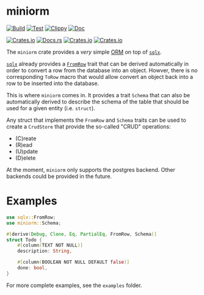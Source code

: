 # miniorm

[![Build](https://github.com/meuter/miniorm/actions/workflows/build.yml/badge.svg)](https://github.com/meuter/miniorm/actions/workflows/build.yml)
[![Test](https://github.com/meuter/miniorm/actions/workflows/test.yml/badge.svg)](https://github.com/meuter/miniorm/actions/workflows/test.yml)
[![Clippy](https://github.com/meuter/miniorm/actions/workflows/clippy.yml/badge.svg)](https://github.com/meuter/miniorm/actions/workflows/clippy.yml)
[![Doc](https://github.com/meuter/miniorm/actions/workflows/docs.yml/badge.svg)](https://github.com/meuter/miniorm/actions/workflows/docs.yml)

[![Crates.io](https://img.shields.io/crates/v/miniorm)](https://crates.io/crates/miniorm)
[![Docs.rs](https://docs.rs/miniorm/badge.svg)](https://docs.rs/miniorm)
[![Crates.io](https://img.shields.io/crates/d/miniorm)](https://crates.io/crates/miniorm)
[![Crates.io](https://img.shields.io/crates/l/miniorm)](https://github.com/meuter/miniorm-rs/blob/main/LICENSE)

The `miniorm` crate provides a *very* simple
[ORM](https://en.wikipedia.org/wiki/Object%E2%80%93relational_mapping)
on top of [`sqlx`](https://docs.rs/sqlx/latest/sqlx/).

[`sqlx`](https://docs.rs/sqlx/latest/sqlx/) already provides a 
[`FromRow`](https://docs.rs/sqlx/latest/sqlx/trait.FromRow.html) trait 
that can be derived automatically in order to convert a row from the 
database into an object. Howver, there is no corresponding `ToRow` macro 
that would allow convert an object back into a row to be inserted into
the database.

This is where `miniorm` comes in. It provides a trait `Schema`
that can also be automatically derived to describe the schema
of the table that should be used for a given entity (i.e. `struct`).

Any struct that implements the `FromRow` and `Schema` traits can be used 
to create a `CrudStore` that provide the so-called "CRUD" operations:
- (C)reate
- (R)ead
- (U)pdate
- (D)elete

At the moment, `miniorm` only supports the postgres backend. Other backends
could be provided in the future.

# Examples

```rust
use sqlx::FromRow;
use miniorm::Schema;

#[derive(Debug, Clone, Eq, PartialEq, FromRow, Schema)]
struct Todo {
    #[column(TEXT NOT NULL)]
    description: String,

    #[column(BOOLEAN NOT NULL DEFAULT false)]
    done: bool,
}

```

For more complete examples, see the `examples` folder.
